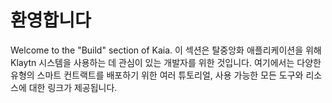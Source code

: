 # 환영합니다

Welcome to the "Build" section of Kaia. 이 섹션은 탈중앙화 애플리케이션을 위해 Klaytn 시스템을 사용하는 데 관심이 있는 개발자를 위한 것입니다. 여기에서는 다양한 유형의 스마트 컨트랙트를 배포하기 위한 여러 튜토리얼, 사용 가능한 모든 도구와 리소스에 대한 링크가 제공됩니다.
